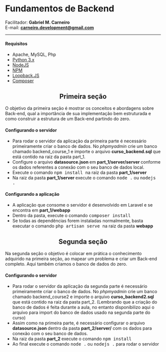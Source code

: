 <h1> Fundamentos de Backend </h1>

Facilitador: <b>Gabriel M. Carneiro</b> <br>
E-mail: <b>carneiro.development@gmail.com </b>
<hr>

<h4> Requisitos </h4>

* Apache, MySQL, Php
* <a href="https://www.python.org">Python 3.x</a>
* <a href="https://nodejs.org/en/download/">NodeJS</a>
* <a href="https://www.npmjs.com/get-npm">NPM</a>
* <a href="https://loopback.io/">Loopback.JS</a>
* <a href="https://getcomposer.org/download/">Composer</a>

<div style="text-align:center">
<h2> Primeira seção </h2>
</div>
O objetivo da primeira seção é mostrar os conceitos e abordagens sobre Back-end, qual a importância de sua implementação bem estruturada e como construir a estrutura de um Back-end partindo do zero.

<h4> Configurando o servidor </h4>

* Para rodar o servidor da aplicação da primeira parte é necessário primeiramente criar o banco de dados. No <i> phpmyadmin </i> crie um banco chamado backend_course_1 e importe o arquivo <b> curso_backend.sql </b> que está contido na raiz da pasta part_1. 
* Configure o arquivo <b>  datasource.json </b> em <b> part_1/server/server </b> conforme os dados referentes a conexão com o seu banco de dados local.
* Execute o comando <kbd> npm install </kbd> na raiz da pasta <b> part_1/server </b>
* Na raiz da pasta <b> part_1/server </b> execute o comando <kbd> node .</kbd> ou <kbd> nodejs .</kbd> 

<h4> Configurando a aplicação </h4>

* A aplicação que consome o servidor é desenvolvido em Laravel e se encontra em <b> part_1/webapp </b>
* Dentro da pasta, execute o comando <kbd> composer install </kbd>
* Se todas as dependências forem instaladas normalmente, basta executar o comando <kbd> php artisan serve </kbd> na raiz da pasta <b>webapp</b>



<div style="text-align:center">
<h2> Segunda seção </h2>
</div>

Na segunda seção o objetivo é colocar em prática o conhecimento adquirido na primeira seção, ao mapear um problema e criar um Back-end completo. Aqui também criamos o banco de dados do zero.

<h4> Configurando o servidor </h4>

* Para rodar o servidor da aplicação da segunda parte é necessário primeiramente criar o banco de dados. No <i> phpmyadmin </i> crie um banco chamado backend_course2 e importe o arquivo <b> curso_backend2.sql </b> que está contido na raiz da pasta part_2. (Lembrando que a criação do banco de dados é feita durante a aula, no entanto disponibilizo aqui o arquivo para import do banco de dados usado na segunda parte do curso)
* Assim como na primeira parte, é necessário configurar o arquivo <b> datasource.json </b> dentro da pasta <b>part_2/server/</b> com os dados para conexão com o seu banco de dados.
* Na raiz da pasta <b> part_2 </b> execute o comando <kbd> npm install </kbd>
* Ao final execute o comando  <kbd> node .</kbd> ou <kbd> nodejs .</kbd> para rodar o servidor


